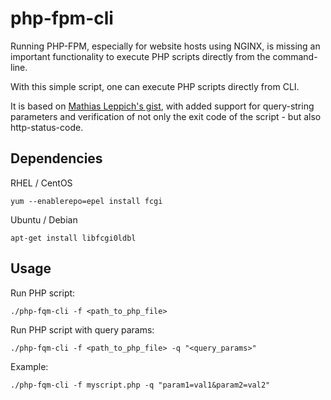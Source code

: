 # php-fpm-cli

Running PHP-FPM, especially for website hosts using NGINX, is missing an important functionality to execute PHP scripts directly from the command-line.

With this simple script, one can execute PHP scripts directly from CLI.

It is based on [Mathias Leppich's gist][1], with added support for query-string parameters and verification of not only the exit code of the script - but also http-status-code.

## Dependencies

RHEL / CentOS
```shell script
yum --enablerepo=epel install fcgi
```

Ubuntu / Debian
```shell script
apt-get install libfcgi0ldbl
```

## Usage

Run PHP script:
```shell script
./php-fqm-cli -f <path_to_php_file>
```

Run PHP script with query params:
```shell script
./php-fqm-cli -f <path_to_php_file> -q "<query_params>"
```

Example:
```shell script
./php-fqm-cli -f myscript.php -q "param1=val1&param2=val2"
```

[1]: https://gist.github.com/muhqu/91497df3a110f594b992